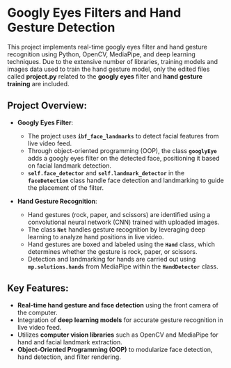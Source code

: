 # Googly Eyes Filters and Hand Gesture Detection

This project implements real-time googly eyes filter and hand gesture recognition using Python, OpenCV, MediaPipe, and deep learning techniques. Due to the extensive number of libraries, training models and images data used to train the hand gesture model, only the edited files called **project.py** related to the **googly eyes** filter and **hand gesture training** are included.

## **Project Overview**:

- **Googly Eyes Filter**:
  - The project uses **`ibf_face_landmarks`** to detect facial features from live video feed.
  - Through object-oriented programming (OOP), the class **`googlyEye`** adds a googly eyes filter on the detected face, positioning it based on facial landmark detection.
  - **`self.face_detector`** and **`self.landmark_detector`** in the **`faceDetection`** class handle face detection and landmarking to guide the placement of the filter.

- **Hand Gesture Recognition**:
  - Hand gestures (rock, paper, and scissors) are identified using a convolutional neural network (CNN) trained with uploaded images.
  - The class **`Net`** handles gesture recognition by leveraging deep learning to analyze hand positions in live video.
  - Hand gestures are boxed and labeled using the **`Hand`** class, which determines whether the gesture is rock, paper, or scissors.
  - Detection and landmarking for hands are carried out using **`mp.solutions.hands`** from MediaPipe within the **`HandDetector`** class.

## **Key Features**:
- **Real-time hand gesture and face detection** using the front camera of the computer.
- Integration of **deep learning models** for accurate gesture recognition in live video feed.
- Utilizes **computer vision libraries** such as OpenCV and MediaPipe for hand and facial landmark extraction.
- **Object-Oriented Programming (OOP)** to modularize face detection, hand detection, and filter rendering.
